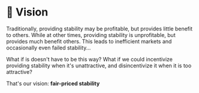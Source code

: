 # 👀 Vision

Traditionally, providing stability may be profitable, but provides little benefit to others. While at other times, providing stability is unprofitable, but provides much benefit others. This leads to inefficient markets and occasionally even failed stability...

What if is doesn't have to be this way? What if we could incentivize providing stability when it's unattractive, and disincentivize it when it is too attractive?

That's our vision: **fair-priced stability**
